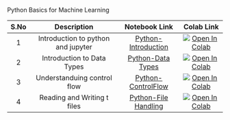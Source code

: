 Python Basics for Machine Learning

| S.No |  Description                             | Notebook Link                                    | Colab Link                |
|:----:|    :------------:                        |     :--------------:                             |    :--------:             |
| 1    | Introduction to python and jupyter       | [Python-Introduction](python/python-basics)      |[![Open In Colab](https://colab.research.google.com/assets/colab-badge.svg)](https://colab.research.google.com/github/rbg-research/AI-Training/blob/main/python/python-basics/Python-Introduction.ipynb)                        |
| 2    | Introduction to Data Types               | [Python-Data Types](python/python-basics)        |[![Open In Colab](https://colab.research.google.com/assets/colab-badge.svg)](https://colab.research.google.com/github/rbg-research/AI-Training/blob/main/python/python-basics/Python-Data%20Types.ipynb)                                                                                                       |
| 3    | Understanduing control flow              | [Python-ControlFlow](python/python-basics)       |[![Open In Colab](https://colab.research.google.com/assets/colab-badge.svg)](https://colab.research.google.com/github/rbg-research/AI-Training/blob/main/python/python-basics/Python-ControlFlow.ipynb)                                                                                                        |
| 4    | Reading and Writing t files              | [Python-File Handling](python/python-basics)     |[![Open In Colab](https://colab.research.google.com/assets/colab-badge.svg)](https://colab.research.google.com/github/rbg-research/AI-Training/blob/main/python/python-basics/Python-File%20Handling.ipynb)                                                                                                    |

 
